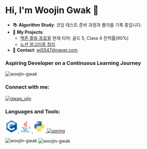 # Hi, I'm Woojin Gwak 👋
- 📚 **Algorithm Study**: 코딩 테스트 준비 과정과 풀이를 기록 중입니다.
- 🔗 **My Projects**:  
  - [백준 활동 프로필](https://www.acmicpc.net/user/wj0147) 현재 티어: 골드 5, Class 4 진척률(90%)
  - [노션 알고리즘 정리](https://www.notion.so/111900cfb74d8063b6a8eda74cc47de0)  
- 📧 **Contact**: wj5547@naver.com

<h3 align="left">Aspiring Developer on a Continuous Learning Journey</h3>

<p align="left"> <img src="https://komarev.com/ghpvc/?username=woojin-gwak&label=Profile%20views&color=0e75b6&style=flat" alt="woojin-gwak" /> </p>

<h3 align="left">Connect with me:</h3>
<p align="left">
<a href="https://instagram.com/gwag_ujin" target="blank"><img align="center" src="https://raw.githubusercontent.com/rahuldkjain/github-profile-readme-generator/master/src/images/icons/Social/instagram.svg" alt="gwag_ujin" height="30" width="40" /></a>
</p>

<h3 align="left">Languages and Tools:</h3>
<p align="left"> <a href="https://www.cprogramming.com/" target="_blank" rel="noreferrer"> <img src="https://raw.githubusercontent.com/devicons/devicon/master/icons/c/c-original.svg" alt="c" width="40" height="40"/> </a> <a href="https://www.java.com" target="_blank" rel="noreferrer"> <img src="https://raw.githubusercontent.com/devicons/devicon/master/icons/java/java-original.svg" alt="java" width="40" height="40"/> </a> <a href="https://www.python.org" target="_blank" rel="noreferrer"> <img src="https://raw.githubusercontent.com/devicons/devicon/master/icons/python/python-original.svg" alt="python" width="40" height="40"/> </a> <a href="https://spring.io/" target="_blank" rel="noreferrer"> <img src="https://www.vectorlogo.zone/logos/springio/springio-icon.svg" alt="spring" width="40" height="40"/> </a> </p>

<p><img align="left" src="https://github-readme-stats.vercel.app/api/top-langs?username=woojin-gwak&show_icons=true&locale=en&layout=compact" alt="woojin-gwak" /></p>

<p>&nbsp;<img align="center" src="https://github-readme-stats.vercel.app/api?username=woojin-gwak&show_icons=true&locale=en" alt="woojin-gwak" /></p>
